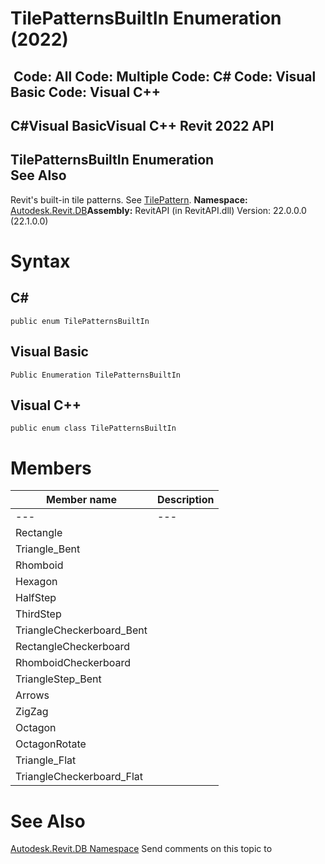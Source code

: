 # TilePatternsBuiltIn Enumeration (2022)

﻿
 Code: All Code: Multiple Code: C# Code: Visual Basic Code: Visual C++   
---  
C#Visual BasicVisual C++
Revit 2022 API  
---  
TilePatternsBuiltIn Enumeration  
See Also  
---  
Revit's built-in tile patterns. See [TilePattern](ed67a003-617e-1532-cd94-4faaa2bffc91.md "TilePattern Class"). 
**Namespace:** [Autodesk.Revit.DB](87546ba7-461b-c646-cbb1-2cb8f5bff8b2.md "Autodesk.Revit.DB Namespace")**Assembly:** RevitAPI (in RevitAPI.dll) Version: 22.0.0.0 (22.1.0.0)
# Syntax
C#  
---  
```text
public enum TilePatternsBuiltIn
```
  
Visual Basic  
---  
```text
Public Enumeration TilePatternsBuiltIn
```
  
Visual C++  
---  
```text
public enum class TilePatternsBuiltIn
```
  
# Members
| Member name | Description |
| --- | --- |
| --- | --- |
| Rectangle |
| Triangle_Bent |
| Rhomboid |
| Hexagon |
| HalfStep |
| ThirdStep |
| TriangleCheckerboard_Bent |
| RectangleCheckerboard |
| RhomboidCheckerboard |
| TriangleStep_Bent |
| Arrows |
| ZigZag |
| Octagon |
| OctagonRotate |
| Triangle_Flat |
| TriangleCheckerboard_Flat |

# See Also
[Autodesk.Revit.DB Namespace](87546ba7-461b-c646-cbb1-2cb8f5bff8b2.md "Autodesk.Revit.DB Namespace")
Send comments on this topic to 